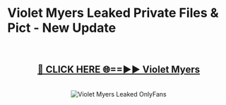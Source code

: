 # Violet Myers Leaked Private Files & Pict - New Update
<br>
<div align="center">
<h2><a href="https://mediafilles.blogspot.com/?title=Violet_Myers" rel="nofollow">🔴 CLICK HERE 🌐==►► Violet Myers</a></h2>
<br>
<a href="https://mediafilles.blogspot.com/?title=Violet_Myers" rel="nofollow" data-target="animated-image.originalLink"><img src="https://i.ibb.co.com/WyWwxjT/player-gif2.gif" alt="Violet Myers Leaked OnlyFans" style="max-width: 100%; display: inline-block;" data-target="animated-image.originalImage"></a>
</div>
<br>